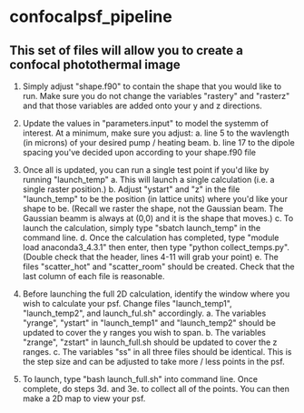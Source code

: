 # confocalpsf_pipeline
## This set of files will allow you to create a confocal photothermal image


1. Simply adjust "shape.f90" to contain the shape that you would like to run. Make sure you do not change the variables "rastery" and "rasterz" and that those variables are added onto your y and z directions. 

2. Update the values in "parameters.input" to model the systemm of interest. At a minimum, make sure you adjust:
    a. line 5 to the wavlength (in microns) of your desired pump / heating beam.
    b. line 17 to the dipole spacing you've decided upon according to your shape.f90 file

3. Once all is updated, you can run a single test point if you'd like by running "launch_temp"
    a. This will launch a single calculation (i.e. a single raster position.)
    b. Adjust "ystart" and "z" in the file "launch_temp" to be the position (in lattice units) where you'd like your shape to be. (Recall we raster the shape, not the Gaussian beam. The Gaussian beamm is always at (0,0) and it is the shape that moves.)
    c. To launch the calculation, simply type "sbatch launch_temp" in the command line.
    d. Once the calculation has completed, type "module load anaconda3_4.3.1" then enter, then type "python collect_temps.py". (Double check that the header, lines 4-11 will grab your point)
    e. The files "scatter_hot" and "scatter_room" should be created. Check that the last column of each file is reasonable.

4. Before launching the full 2D calculation, identify the window where you wish to calculate your psf. Change files "launch_temp1", "launch_temp2", and launch_ful.sh" accordingly.
    a. The variables "yrange", "ystart" in "launch_temp1" and "launch_temp2" should be updated to cover the y ranges you wish to span. 
    b. The variables "zrange", "zstart" in launch_full.sh should be updated to cover the z ranges.
    c. The variables "ss" in all three files should be identical. This is the step size and can be adjusted to take more / less points in the psf.

5. To launch, type "bash launch_full.sh" into command line. Once complete, do steps 3d. and 3e. to collect all of the points. You can then make a 2D map to view your psf.
    
   
